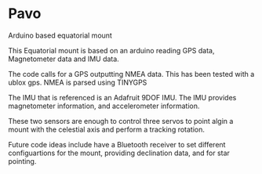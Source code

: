 # Pavo
Arduino based equatorial mount

This Equatorial mount is based on an arduino reading GPS data, Magnetometer data and IMU data.

The code calls for a GPS outputting NMEA data. This has been tested with a ublox gps. NMEA is parsed using TINYGPS
  
The IMU that is referenced is an Adafruit 9DOF IMU. The IMU provides magnetometer information, and accelerometer information.

These two sensors are enough to control three servos to point algin a mount with the celestial axis and perform a tracking rotation.

Future code ideas include have a Bluetooth receiver to set different configuartions for the mount, providing declination data, and for star pointing.
